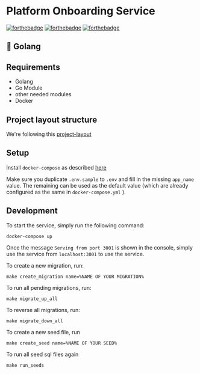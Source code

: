 # Platform Onboarding Service
[![forthebadge](https://forthebadge.com/images/badges/made-with-go.svg)](https://forthebadge.com) [![forthebadge](https://forthebadge.com/images/badges/fuck-it-ship-it.svg)](https://forthebadge.com)
[![forthebadge](https://forthebadge.com/images/badges/makes-people-smile.svg)](https://forthebadge.com)

##  :blue_heart: Golang
 
## Requirements
 
  - Golang 
  - Go Module
  - other needed modules
  - Docker

## Project layout structure
We're following this [project-layout](https://github.com/golang-standards/project-layout)

## Setup
Install `docker-compose` as described [here](https://docs.docker.com/compose/install/)

Make sure you duplicate `.env.sample` to `.env` and fill in the missing `app_name` value. The remaining can be used as the default value (which are already configured as the same in `docker-compose.yml` ).

## Development

To start the service, simply run the following command:
```
docker-compose up
```

Once the message `Serving from port 3001` is shown in the console, simply use the service from `localhost:3001` to use the service.

To create a new migration, run:
```
make create_migration name=%NAME OF YOUR MIGRATION%
```

To run all pending migrations, run:
```
make migrate_up_all
```

To reverse all migrations, run:
```
make migrate_down_all
```

To create a new seed file, run
```
make create_seed name=%NAME OF YOUR SEED%
```

To run all seed sql files again
```
make run_seeds
```
